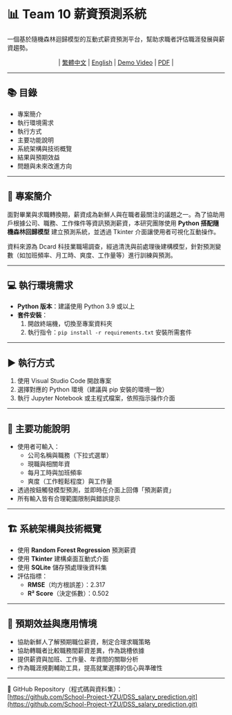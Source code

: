 
# 📊 Team 10 薪資預測系統

一個基於隨機森林迴歸模型的互動式薪資預測平台，幫助求職者評估職涯發展與薪資趨勢。

<div align="center">

| [繁體中文](README.md) | [English](README_en-us.md) |  [Demo Video](https://youtu.be/UVHKSnWRwPY) | [PDF](決策支援系統_13.pdf
) |

</div>

---

## 📚 目錄

- 專案簡介  
- 執行環境需求  
- 執行方式  
- 主要功能說明  
- 系統架構與技術概覽  
- 結果與預期效益  
- 問題與未來改進方向  

---

## 🧠 專案簡介

面對畢業與求職轉換期，薪資成為新鮮人與在職者最關注的議題之一。為了協助用戶根據公司、職務、工作條件等資訊預測薪資，本研究團隊使用 **Python 搭配隨機森林回歸模型** 建立預測系統，並透過 Tkinter 介面讓使用者可視化互動操作。

資料來源為 Dcard 科技業職場調查，經過清洗與前處理後建構模型，針對預測變數（如加班頻率、月工時、爽度、工作量等）進行訓練與預測。

---

## 💻 執行環境需求

- **Python 版本**：建議使用 Python 3.9 或以上  
- **套件安裝**：
  1. 開啟終端機，切換至專案資料夾  
  2. 執行指令：`pip install -r requirements.txt` 安裝所需套件

---

## ▶️ 執行方式

1. 使用 Visual Studio Code 開啟專案
2. 選擇對應的 Python 環境（建議與 pip 安裝的環境一致）
3. 執行 Jupyter Notebook 或主程式檔案，依照指示操作介面

---

## 🔧 主要功能說明

- 使用者可輸入：
  - 公司名稱與職務（下拉式選單）
  - 現職與相關年資
  - 每月工時與加班頻率
  - 爽度（工作輕鬆程度）與工作量
- 透過按鈕觸發模型預測，並即時在介面上回傳「預測薪資」
- 所有輸入皆有合理範圍限制與錯誤提示

---

## 🏗️ 系統架構與技術概覽

- 使用 **Random Forest Regression** 預測薪資
- 使用 **Tkinter** 建構桌面互動式介面
- 使用 **SQLite** 儲存預處理後資料集
- 評估指標：
  - **RMSE**（均方根誤差）：2.317
  - **R² Score**（決定係數）：0.502

---

## 🎯 預期效益與應用情境

- 協助新鮮人了解預期職位薪資，制定合理求職策略
- 協助轉職者比較職務間薪資差異，作為跳槽依據
- 提供薪資與加班、工作量、年資間的關聯分析
- 作為職涯規劃輔助工具，提高就業選擇的信心與準確性

---

📂 GitHub Repository（程式碼與資料集）：  
[https://github.com/School-Project-YZU/DSS_salary_prediction.git](https://github.com/School-Project-YZU/DSS_salary_prediction.git)
